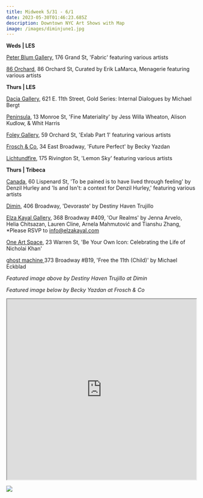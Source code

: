 ```yaml
---
title: Midweek 5/31 - 6/1
date: 2023-05-30T01:46:23.685Z
description: Downtown NYC Art Shows with Map
image: /images/diminjune1.jpg
---
```

**W﻿eds | LES**

[Peter Blum Gallery](https://www.peterblumgallery.com/exhibitions/fabric), 176 Grand St, 'Fabric' featuring various artists

[86 Orchard](https://86orchard.com/), 86 Orchard St, Curated by Erik LaMarca, Menagerie featuring various artists 

**T﻿hurs | LES** 

[Dacia Gallery](http://www.daciagallery.com/exhibitions/2011_07_illumination.php), 621 E. 11th Street, Gold Series: Internal Dialogues by Michael Bergt

[Peninsula](https://www.peninsulaartspace.com/), 13 Monroe St, 'Fine Materiality' by Jess Willa Wheaton, Alison Kudlow, & Whit Harris

[Foley Gallery](http://www.foleygallery.com/shows/exlab-part-i), 59 Orchard St, 'Exlab Part 1' featuring various artists

[Frosch & Co](https://froschandco.com/current), 34 East Broadway, 'Future Perfect' by Becky Yazdan

[Lichtundfire](https://www.lichtundfire.com/), 175 Rivington St, 'Lemon Sky' featuring various artists

**Thurs | Tribeca**

[Canada](https://www.canadanewyork.com/), 60 Lispenard St, 'To be pained is to have lived through feeling' by Denzil Hurley and 'Is and Isn't: a context for Denzil Hurley,' featuring various artists

[Dimin](https://www.dimin.nyc/exhibitions/9-destiny-haven-trujillo-devoraste/overview/), 406 Broadway, 'Devoraste' by Destiny Haven Trujillo

[Elza Kayal Gallery](https://elzakayal.com/our-realms/), 368 Broadway #409, 'Our Realms' by Jenna Arvelo, Helia Chitsazan, Lauren Cline, Arnela Mahmutović and Tianshu Zhang, *Please RSVP to info@elzakayal.com

[One Art Space](https://oneartspace.com/be-your-own-icon-celebrating-the-art-life-of-nicholai-khan-june-1-6-2023/), 23 Warren St, 'Be Your Own Icon: Celebrating the Life of Nicholai Khan'

[ghost machine ](https://www.ghostmachine.nyc)373 Broadway #B19, 'Free the 11th (Child)' by Michael Eckblad

*F﻿eatured image above by Destiny Haven Trujillo at Dimin*

*F﻿eatured image below by Becky Yazdan at Frosch & Co*

<iframe src="https://www.google.com/maps/d/u/3/embed?mid=1mlOwafthglAcmA5Nql5h9uR2eDiOkzA&ehbc=2E312F" width="100%" height="480"></iframe>

![](/images/froschjune1.jpg)